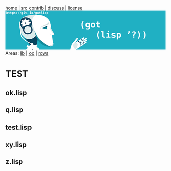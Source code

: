 

[home](http://git.io/gotlisp) | [src](http://github.com/timm/lisp) [contrib](https://github.com/timm/lisp/blob/master/CONTRIBUTING.md) | [discuss](https://github.com/timm/lisp/issues) | [license](https://github.com/timm/lisp/blob/master/LICENSE)<br>
<a href="https://git.io/gotlisp"><img src="https://raw.githubusercontent.com/timm/lisp/master/etc/img/gotlisp.png"></a><br>
Areas: [lib](https://github.com/timm/lisp/tree/master/src/lib) | 
[oo](https://github.com/timm/lisp/tree/master/src/oo)  | 
[rows](https://github.com/timm/lisp/tree/master/src/rows)   

# TEST




## ok.lisp



## q.lisp



## test.lisp



## xy.lisp



## z.lisp

